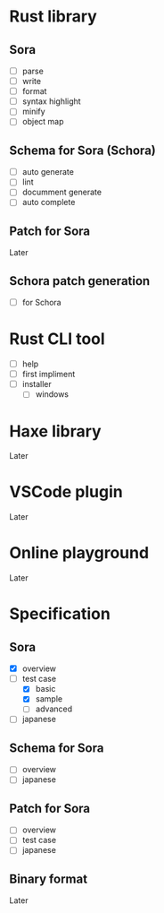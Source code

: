 
# Rust library
## Sora
- [ ] parse
- [ ] write
- [ ] format
- [ ] syntax highlight
- [ ] minify
- [ ] object map

## Schema for Sora (Schora) 
- [ ] auto generate
- [ ] lint
- [ ] documment generate
- [ ] auto complete

## Patch for Sora
Later

## Schora patch generation 
- [ ] for Schora

# Rust CLI tool
- [ ] help
- [ ] first impliment
- [ ] installer
  - [ ] windows 

# Haxe library
Later

# VSCode plugin
Later

# Online playground
Later

# Specification
## Sora
- [x] overview
- [ ] test case
  - [x] basic
   - [x] sample
  - [ ] advanced
- [ ] japanese

## Schema for Sora
- [ ] overview
- [ ] japanese

## Patch for Sora
- [ ] overview
- [ ] test case
- [ ] japanese

## Binary format
Later
